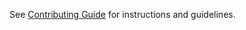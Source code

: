 See [Contributing Guide](https://stackerbuild.io/developer_guide/CONTRIBUTING/) for instructions and guidelines.
